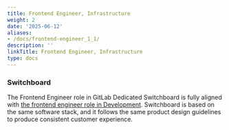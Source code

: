 ```yaml
---
title: Frontend Engineer, Infrastructure
weight: 2
date: '2025-06-12'
aliases:
- /docs/frontend-engineer_1_1/
description: ''
linkTitle: Frontend Engineer, Infrastructure
type: docs
---
```


### Switchboard

The Frontend Engineer role in GitLab Dedicated Switchboard is fully aligned with [the frontend engineer role in Development](../../frontend/_index.md). Switchboard is based on the same software stack, and it follows the same product design guidelines to produce consistent customer experience.
